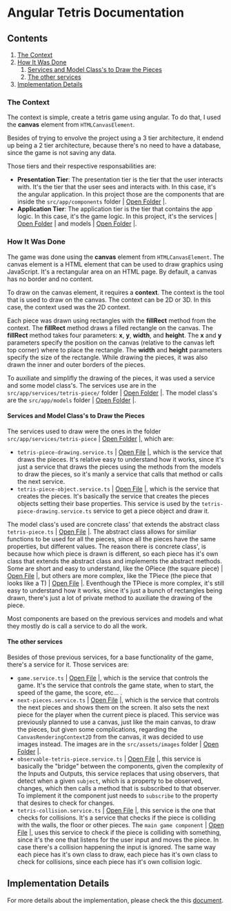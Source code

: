 # Angular Tetris Documentation

## Contents

1. [The Context](#the-context)
2. [How It Was Done](#2.how-it-was-done)
    1. [Services and Model Class's to Draw the Pieces](#services-and-model-classs-to-draw-the-pieces)
    2. [The other services](#the-other-services)
3. [Implementation Details](#implementation-details)

### The Context

The context is simple, create a tetris game using angular.
To do that, I used the **canvas** element from `HTMLCanvasElement`.

Besides of trying to envolve the project using a 3 tier architecture, it endend up being a 2 tier architecture, because there's no need to have a database, since the game is not saving any data.

Those tiers and their respective responsabilities are:

- **Presentation Tier**: The presentation tier is the tier that the user interacts with. It's the tier that the user sees and interacts with. In this case, it's the angular application. In this project those are the components that are inside the `src/app/components` folder | [Open Folder](src/app/components/) |.
- **Application Tier**: The application tier is the tier that contains the app logic. In this case, it's the game logic. In this project, it's the services | [Open Folder](src/app/services/) | and models | [Open Folder](src/app/models/) |.

### How It Was Done

The game was done using the **canvas** element from `HTMLCanvasElement`. The canvas element is a HTML element that can be used to draw graphics using JavaScript. It's a rectangular area on an HTML page. By default, a canvas has no border and no content.

To draw on the canvas element, it requires a **context**. The context is the tool that is used to draw on the canvas. The context can be 2D or 3D. In this case, the context used was the 2D context.

Each piece was drawn using rectangles with the **fillRect** method from the context. The **fillRect** method draws a filled rectangle on the canvas. The **fillRect** method takes four parameters: **x**, **y**, **width**, and **height**. The **x** and **y** parameters specify the position on the canvas (relative to the canvas left top corner) where to place the rectangle. The **width** and **height** parameters specify the size of the rectangle. While drawing the pieces, it was also drawn the inner and outer borders of the pieces.

To auxiliate and simplifly the drawing of the pieces, it was used a service and some model class's. The services use are in the `src/app/services/tetris-piece/` folder | [Open Folder](src/app/services/etris-piece/) |. The model class's are the `src/app/models` folder | [Open Folder](src/app/models/) |.

#### Services and Model Class's to Draw the Pieces

The services used to draw were the ones in the folder `src/app/services/tetris-piece` | [Open Folder](src/app/services/tetris-piece/) |, which are:
- `tetris-piece-drawing.service.ts` | [Open File](src/app/services/tetris-piece/tetris-piece-drawing/tetris-piece-drawing.service.ts) |, which is the service that draws the pieces. It's relative easy to understand how it works, since it's just a service that draws the pieces using the methods from the models to draw the pieces, so it's manly a service that calls that method or calls the next service.
- `tetris-piece-object.service.ts` | [Open File](src/app/services/tetris-piece/tetris-piece-object/tetris-piece-object.service.ts) |, which is the service that creates the pieces. It's basically the service that creates the pieces objects setting their base properties. This service is used by the `tetris-piece-drawing.service.ts` service to get a piece object and draw it.

The model class's used are concrete class' that extends the abstract class `tetris-piece.ts` | [Open File](src/app/models/tetris-piece/tetris-piece.ts) |. The abstract class allows for similiar functions to be used for all the pieces, since all the pieces have the same properties, but different values. The reason there is concrete class', is because how which piece is drawn is different, so each piece has it's own class that extends the abstract class and implements the abstract methods. Some are short and easy to understand, like the OPiece (the square piece) | [Open File](src/app/models/pieces/concrete-pieces/o-piece.ts) |, but others are more complex, like the TPiece (the piece that looks like a T) | [Open File](src/app/models/pieces/concrete-pieces/t-piece.ts) |. Eventhough the TPiece is more complex, it's still easy to understand how it works, since it's just a bunch of rectangles being drawn, there's just a lot of private method to auxiliate the drawing of the piece.

Most components are based on the previous services and models and what they mostly do is call a service to do all the work.


#### The other services

Besides of those previous services, for a base functionality of the game, there's a service for it. Those services are:
- `game.service.ts` | [Open File](src/app/services/game/game.service.ts) |, which is the service that controls the game. It's the service that controls the game state, when to start, the speed of the game, the score, etc... .
- `next-pieces.service.ts` | [Open File](src/app/services/next-pieces/next-pieces.service.ts) |, which is the service that controls the next pieces and shows them on the screen. It also sets the next piece for the player when the current piece is placed. This service was previously planned to use a canvas, just like the main canvas, to draw the pieces, but given some complications, regarding the `CanvasRenderingContext2D` from the canvas, it was decided to use images instead. The images are in the `src/assets/images` folder | [Open Folder](src/assets/images/) |.
- `observable-tetris-piece.service.ts` | [Open File](src/app/services/observable-tetris-piece/observable-tetris-piece.service.ts) |, this service is basically the "bridge" between the components, given the complexity of the Inputs and Outputs, this service replaces that using observers, that detect when a given `subject`, which is a property to be observed, changes, which then calls a method that is subscribed to that observer. To implement it the component just needs to `subscribe` to the property that desires to check for changes.
- `tetris-collision.service.ts` | [Open File](src/app/services/tetris-collision/tetris-collision.service.ts) |, this service is the one that checks for collisions. It's a service that checks if the piece is colliding with the walls, the floor or other pieces. The `main game component` | [Open File](src/app/components/main-game/main-game.component.ts) |, uses this service to check if the piece is colliding with something, since it's the one that listens for the user input and moves the piece. In case there's a collision happening the input is ignored. The same way each piece has it's own class to draw, each piece has it's own class to check for collisions, since each piece has it's own collision logic.


## Implementation Details

For more details about the implementation, please check the this [document](src/assets/documentation/implementation.md).

